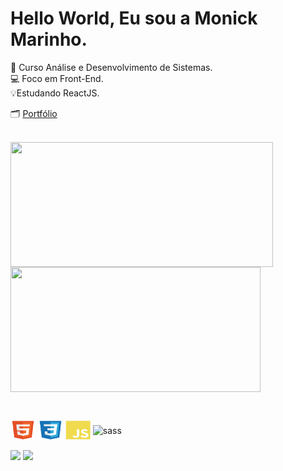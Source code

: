 # Hello World, Eu sou a Monick Marinho.

📖 Curso Análise e Desenvolvimento de Sistemas.
<br>
💻 Foco em Front-End.
<br>
💡Estudando ReactJS.

🗂️ <a href="https://portfolio-indol-gamma-99.vercel.app/"  target="_blank">Portfólio</a>

<br>
<div style="display: inline_block">
  <a href="https://github.com/monickevelyn/github-readme-stats">
    <img height=200 width=420 align="center" src="https://github-readme-stats.vercel.app/api?username=monickevelyn&theme=midnight-purple&show_icons=true" />
  </a>
  <a href="https://github.com/monickevelyn/convoychat">
    <img height=200 width=400 align="center"src="https://github-readme-stats.vercel.app/api/top-langs?username=monickevelyn&layout=compact&langs_count=8&card_width=320&theme=midnight-purple&show_icons=true" />
  </a>
</div>

##

<div style="display: inline_block"><br>
  <img align="center" alt="html" height="30" width="40" src="https://raw.githubusercontent.com/devicons/devicon/master/icons/html5/html5-original.svg">
  <img align="center" alt="css" height="30" width="40" src="https://raw.githubusercontent.com/devicons/devicon/master/icons/css3/css3-original.svg">
  <img align="center" alt="js" height="30" width="40" src="https://raw.githubusercontent.com/devicons/devicon/master/icons/javascript/javascript-plain.svg">
  <img align="center" alt="sass" height="30" width="40" src="https://img.icons8.com/color/48/sass.png"/>
</div>
 
<div><br>
  <a href= "mailto:monickkmarinho@gmail.com"><img src="https://img.shields.io/badge/-Gmail-%23333?style=for-the-badge&logo=gmail&logoColor=white" target="_blank"></a>
  <a href="https://www.linkedin.com/in/monick-marinho-a8a8a72a3/" target="_blank"><img src="https://img.shields.io/badge/-LinkedIn-%230077B5?style=for-the-badge&logo=linkedin&logoColor=white" target="_blank"></a>   
</div>
